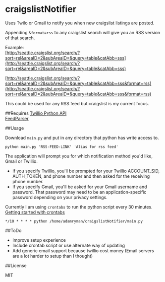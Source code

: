 craigslistNotifier
==================  

Uses Twilo or Gmail to notify you when new craigslist listings are posted.  
  
Appending `&format=rss` to any craigslist search will give you an RSS version of that search.  
  
Example:  
[http://seattle.craigslist.org/search/?sort=rel&areaID=2&subAreaID=&query=table&catAbb=sss](http://seattle.craigslist.org/search/?sort=rel&areaID=2&subAreaID=&query=table&catAbb=sss)  

[http://seattle.craigslist.org/search/?sort=rel&areaID=2&subAreaID=&query=table&catAbb=sss&format=rss](http://seattle.craigslist.org/search/?sort=rel&areaID=2&subAreaID=&query=table&catAbb=sss&format=rss)  
  
This could be used for any RSS feed but craigslist is my current focus.

##Requires
[Twillio Python API](https://github.com/twilio/twilio-python)  
[FeedParser](https://pypi.python.org/pypi/feedparser/#downloads)

##Usage

Download `main.py` and put in any directory that python has write access to.

    python main.py 'RSS-FEED-LINK' 'Alias for rss feed'


The application will prompt you for which notification method you'd like, Gmail or Twillio.

- If you specify Twillio, you'll be prompted for your Twillio ACCOUNT_SID, AUTH_TOKEN, and phone number and then asked for the receiving phone number.  
- If you specify Gmail, you'll be asked for your Gmail username and password. That password may need to be an application-specific password depending on your privacy settings.

Currently I am using `crontabs` to run the python script every 30 minutes. [Getting started with crontabs](http://askubuntu.com/questions/2368/how-do-i-set-up-a-cron-job/2371#2371)

    */10 * * * * python /home/adamryman/craigslistNotifier/main.py

##ToDo

+ Improve setup experience
+ Include crontab script or use alternate way of updating
+ Add generic email support because twillio cost money (Email servers are a lot harder to setup than I thought)  

##License

MIT
